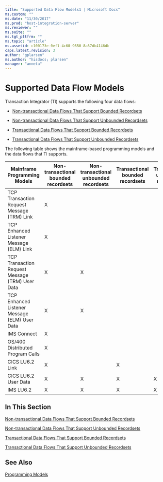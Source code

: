 ```yaml
---
title: "Supported Data Flow Models1 | Microsoft Docs"
ms.custom: ""
ms.date: "11/30/2017"
ms.prod: "host-integration-server"
ms.reviewer: ""
ms.suite: ""
ms.tgt_pltfrm: ""
ms.topic: "article"
ms.assetid: c100173e-0ef1-4c60-9550-8a57db4146db
caps.latest.revision: 3
author: "gplarsen"
ms.author: "hisdocs; plarsen"
manager: "anneta"
---
```

# Supported Data Flow Models
Transaction Integrator (TI) supports the following four data flows:  
  
-   [Non-transactional Data Flows That Support Bounded Recordsets](../core/non-transactional-data-flows-that-support-bounded-recordsets2.md)  
  
-   [Non-transactional Data Flows That Support Unbounded Recordsets](../core/non-transactional-data-flows-that-support-unbounded-recordsets2.md)  
  
-   [Transactional Data Flows That Support Bounded Recordsets](../core/transactional-data-flows-that-support-bounded-recordsets1.md)  
  
-   [Transactional Data Flows That Support Unbounded Recordsets](../core/transactional-data-flows-that-support-unbounded-recordsets1.md)  
  
 The following table shows the mainframe-based programming models and the data flows that TI supports.  
  
|Mainframe Programming Models|Non-transactional bounded recordsets|Non-transactional unbounded recordsets|Transactional bounded recordsets|Transactional unbounded recordsets|  
|----------------------------------|-------------------------------------------|---------------------------------------------|--------------------------------------|----------------------------------------|  
|TCP Transaction Request Message (TRM) Link|X||||  
|TCP Enhanced Listener Message (ELM) Link|X||||  
|TCP Transaction Request Message (TRM) User Data|X|X|||  
|TCP Enhanced Listener Message (ELM) User Data|X|X|||  
|IMS Connect|X||||  
|OS/400 Distributed Program Calls|X||||  
|CICS LU6.2 Link|X||X||  
|CICS LU6.2 User Data|X|X|X|X|  
|IMS LU6.2|X|X|X|X|  
  
## In This Section  
 [Non-transactional Data Flows That Support Bounded Recordsets](../core/non-transactional-data-flows-that-support-bounded-recordsets2.md)  
  
 [Non-transactional Data Flows That Support Unbounded Recordsets](../core/non-transactional-data-flows-that-support-unbounded-recordsets2.md)  
  
 [Transactional Data Flows That Support Bounded Recordsets](../core/transactional-data-flows-that-support-bounded-recordsets1.md)  
  
 [Transactional Data Flows That Support Unbounded Recordsets](../core/transactional-data-flows-that-support-unbounded-recordsets1.md)  
  
## See Also  
 [Programming Models](../core/programming-models2.md)